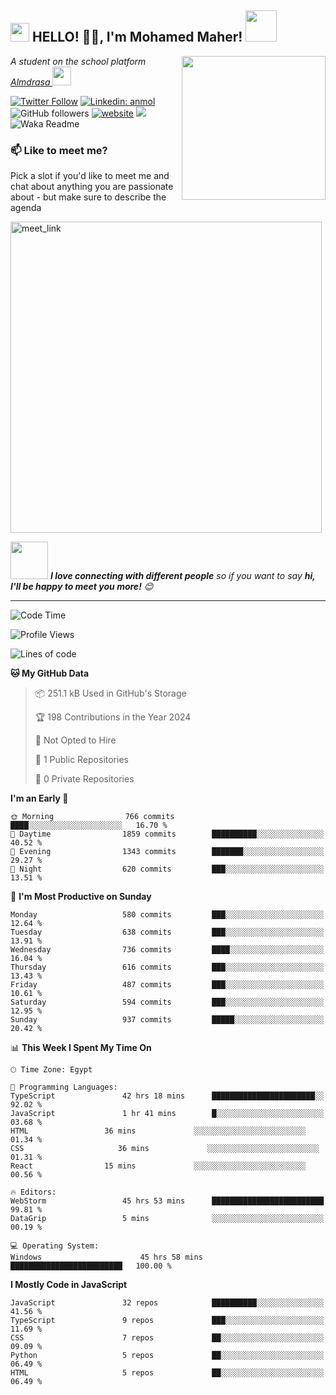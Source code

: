 <h2><img src="https://emojis.slackmojis.com/emojis/images/1531849430/4246/blob-sunglasses.gif?1531849430" width="30"/> HELLO! 🙏🏻, I'm Mohamed Maher! <img src="https://media.giphy.com/media/12oufCB0MyZ1Go/giphy.gif" width="50"></h2>
<img align='right' src="https://media.giphy.com/media/M9gbBd9nbDrOTu1Mqx/giphy.gif" width="230">
<p><em>A student on the school platform
 <a href="https://www.almdrasa.com/">Almdrasa
</a><img src="https://media.giphy.com/media/WUlplcMpOCEmTGBtBW/giphy.gif" width="30"> 
</em></p>

[![Twitter Follow](https://img.shields.io/twitter/follow/misteranmol?label=Follow)](https://twitter.com/intent/follow?screen_name=misteranmol)
[![Linkedin: anmol](https://img.shields.io/badge/-anmol-blue?style=flat-square&logo=Linkedin&logoColor=white&link=https://www.linkedin.com/in/anmol-p-singh/)](https://www.linkedin.com/in/anmol098/)
![GitHub followers](https://img.shields.io/github/followers/anmol098?label=Follow&style=social)
[![website](https://img.shields.io/badge/Website-46a2f1.svg?&style=flat-square&logo=Google-Chrome&logoColor=white&link=https://anmolsingh.me/)](https://anmolsingh.me/)
![](https://visitor-badge.glitch.me/badge?page_id=anmol098.anmol098)
![Waka Readme](https://github.com/anmol098/anmol098/workflows/Waka%20Readme/badge.svg)

### 📫 Like to meet me?

Pick a slot if you'd like to meet me and chat about anything you are passionate about - but make sure to describe the agenda

<a href="https://calendly.com/anmol098/30min" target="_blank"><img width="498" alt="meet_link" src="https://user-images.githubusercontent.com/15426564/144297439-f530f383-e73e-41e0-9914-a9b7d3f432e5.png"></a>


<img src="https://media.giphy.com/media/LnQjpWaON8nhr21vNW/giphy.gif" width="60"> <em><b>I love connecting with different people</b> so if you want to say <b>hi, I'll be happy to meet you more!</b> 😊</em>

---
<!--START_SECTION:waka-->
![Code Time](http://img.shields.io/badge/Code%20Time-3%2C280%20hrs%2046%20mins-blue)

![Profile Views](http://img.shields.io/badge/Profile%20Views-765-blue)

![Lines of code](https://img.shields.io/badge/From%20Hello%20World%20I%27ve%20Written-6.7%20million%20lines%20of%20code-blue)

**🐱 My GitHub Data** 

> 📦 251.1 kB Used in GitHub's Storage 
 > 
> 🏆 198 Contributions in the Year 2024
 > 
> 🚫 Not Opted to Hire
 > 
> 📜 1 Public Repositories 
 > 
> 🔑 0 Private Repositories 
 > 
**I'm an Early 🐤** 

```text
🌞 Morning                766 commits         ████░░░░░░░░░░░░░░░░░░░░░   16.70 % 
🌆 Daytime                1859 commits        ██████████░░░░░░░░░░░░░░░   40.52 % 
🌃 Evening                1343 commits        ███████░░░░░░░░░░░░░░░░░░   29.27 % 
🌙 Night                  620 commits         ███░░░░░░░░░░░░░░░░░░░░░░   13.51 % 
```
📅 **I'm Most Productive on Sunday** 

```text
Monday                   580 commits         ███░░░░░░░░░░░░░░░░░░░░░░   12.64 % 
Tuesday                  638 commits         ███░░░░░░░░░░░░░░░░░░░░░░   13.91 % 
Wednesday                736 commits         ████░░░░░░░░░░░░░░░░░░░░░   16.04 % 
Thursday                 616 commits         ███░░░░░░░░░░░░░░░░░░░░░░   13.43 % 
Friday                   487 commits         ███░░░░░░░░░░░░░░░░░░░░░░   10.61 % 
Saturday                 594 commits         ███░░░░░░░░░░░░░░░░░░░░░░   12.95 % 
Sunday                   937 commits         █████░░░░░░░░░░░░░░░░░░░░   20.42 % 
```


📊 **This Week I Spent My Time On** 

```text
🕑︎ Time Zone: Egypt

💬 Programming Languages: 
TypeScript               42 hrs 18 mins      ███████████████████████░░   92.02 % 
JavaScript               1 hr 41 mins        █░░░░░░░░░░░░░░░░░░░░░░░░   03.68 % 
HTML                 36 mins             ░░░░░░░░░░░░░░░░░░░░░░░░░   01.34 % 
CSS                     36 mins             ░░░░░░░░░░░░░░░░░░░░░░░░░   01.31 % 
React                15 mins             ░░░░░░░░░░░░░░░░░░░░░░░░░   00.56 % 

🔥 Editors: 
WebStorm                 45 hrs 53 mins      █████████████████████████   99.81 % 
DataGrip                 5 mins              ░░░░░░░░░░░░░░░░░░░░░░░░░   00.19 % 

💻 Operating System: 
Windows                      45 hrs 58 mins      █████████████████████████   100.00 % 
```

**I Mostly Code in JavaScript** 

```text
JavaScript               32 repos            ██████████░░░░░░░░░░░░░░░   41.56 % 
TypeScript               9 repos             ███░░░░░░░░░░░░░░░░░░░░░░   11.69 % 
CSS                      7 repos             ██░░░░░░░░░░░░░░░░░░░░░░░   09.09 % 
Python                   5 repos             ██░░░░░░░░░░░░░░░░░░░░░░░   06.49 % 
HTML                     5 repos             ██░░░░░░░░░░░░░░░░░░░░░░░   06.49 % 
```
